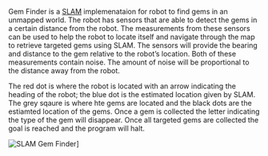 Gem Finder is a [SLAM](https://en.wikipedia.org/wiki/Simultaneous_localization_and_mapping) implemenataion for robot to find gems in an unmapped world. The robot has sensors that are able to detect the gems in a certain distance from the robot. The measurements from these sensors can be used to help the robot to locate itself and navigate through the map to retrieve targeted gems using SLAM. The sensors will provide the bearing and distance to the gem relative to the robot’s location. Both of
these measurements contain noise. The amount of noise will be proportional to the distance away from the robot.

The red dot is where the robot is located with an arrow indicating the heading of the robot; the blue dot is the estimated location given by SLAM. The grey sqaure is where hte gems are located and the black dots are the estiamted location of the gems. Once a gem is collected the letter indicating the type of the gem will disappear. Once all targeted gems are collected the goal is reached and the program will halt.

![SLAM Gem Finder](/slam_gem_finder.gif "SLAM Gem Finder")]
